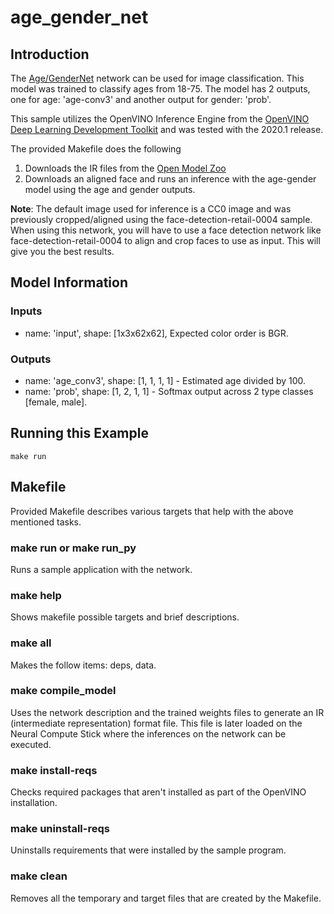 # age_gender_net
## Introduction
The [Age/GenderNet](https://github.com/opencv/open_model_zoo/blob/master/intel_models/age-gender-recognition-retail-0013/description/age-gender-recognition-retail-0013.md) network can be used for image classification. This model was trained to classify ages from 18-75. The model has 2 outputs, one for age: 'age-conv3' and another output for gender: 'prob'. 

This sample utilizes the OpenVINO Inference Engine from the [OpenVINO Deep Learning Development Toolkit](https://software.intel.com/en-us/openvino-toolkit) and was tested with the 2020.1 release.

The provided Makefile does the following

1. Downloads the IR files from the [Open Model Zoo](https://github.com/opencv/open_model_zoo)
2. Downloads an aligned face and runs an inference with the age-gender model using the age and gender outputs.

**Note**: The default image used for inference is a CC0 image and was previously cropped/aligned using the face-detection-retail-0004 sample. When using this network, you will have to use a face detection network like face-detection-retail-0004 to align and crop faces to use as input. This will give you the best results.  

## Model Information
### Inputs
 - name: 'input', shape: [1x3x62x62], Expected color order is BGR.
### Outputs 
 - name: 'age_conv3', shape: [1, 1, 1, 1] - Estimated age divided by 100.
 - name: 'prob', shape: [1, 2, 1, 1] - Softmax output across 2 type classes [female, male].

## Running this Example
~~~
make run
~~~

## Makefile
Provided Makefile describes various targets that help with the above mentioned tasks.

### make run or make run_py
Runs a sample application with the network.

### make help
Shows makefile possible targets and brief descriptions. 

### make all
Makes the follow items: deps, data.

### make compile_model
Uses the network description and the trained weights files to generate an IR (intermediate representation) format file.  This file is later loaded on the Neural Compute Stick where the inferences on the network can be executed.  

### make install-reqs
Checks required packages that aren't installed as part of the OpenVINO installation.
 
### make uninstall-reqs
Uninstalls requirements that were installed by the sample program.

### make clean
Removes all the temporary and target files that are created by the Makefile.

